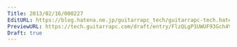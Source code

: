 ```yaml
---
Title: 2013/02/16/000227
EditURL: https://blog.hatena.ne.jp/guitarrapc_tech/guitarrapc-tech.hatenablog.com/atom/entry/6802418398340412411
PreviewURL: https://tech.guitarrapc.com/draft/entry/FlzQLgP1UWUF93Gch4Vm-UZB7xs
Draft: true
---
```



